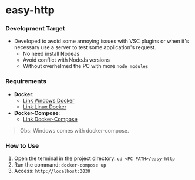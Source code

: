 # easy-http
### Development Target
- Developed to avoid some annoying issues with VSC plugins or when it's necessary use a server to test some application's request.
  - No need install NodeJs
  - Avoid conflict with NodeJs versions
  - Without overhelmed the PC with more `node_modules`
### Requirements
- **Docker**: 
  - [Link Wndows Docker](https://docs.docker.com/docker-for-windows/install/)
  - [Link Linux Docker](https://docs.docker.com/engine/install/ubuntu/)
- **Docker-Compose**:
  - [Link Docker-Compose](https://docs.docker.com/compose/install/) 
> Obs: Windows comes with docker-compose.
### How to Use
1. Open the terminal in the project directory: `cd <PC PATH>/easy-http`
2. Run the command: `docker-compose up`
3. Access: `http://localhost:3030`
